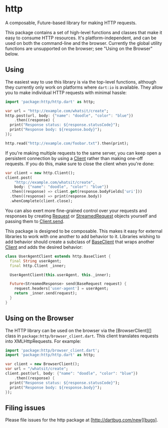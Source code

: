 # http

A composable, Future-based library for making HTTP requests.

This package contains a set of high-level functions and classes that make it
easy to consume HTTP resources. It's platform-independent, and can be used on
both the command-line and the browser. Currently the global utility functions
are unsupported on the browser; see "Using on the Browser" below.

## Using

The easiest way to use this library is via the top-level functions, although
they currently only work on platforms where `dart:io` is available. They allow
you to make individual HTTP requests with minimal hassle:

```dart
import 'package:http/http.dart' as http;

var url = "http://example.com/whatsit/create";
http.post(url, body: {"name": "doodle", "color": "blue"})
    .then((response) {
  print("Response status: ${response.statusCode}");
  print("Response body: ${response.body}");
});

http.read("http://example.com/foobar.txt").then(print);
```

If you're making multiple requests to the same server, you can keep open a
persistent connection by using a [Client][] rather than making one-off requests.
If you do this, make sure to close the client when you're done:

```dart
var client = new http.Client();
client.post(
    "http://example.com/whatsit/create",
    body: {"name": "doodle", "color": "blue"})
  .then((response) => client.get(response.bodyFields['uri']))
  .then((response) => print(response.body))
  .whenComplete(client.close);
```

You can also exert more fine-grained control over your requests and responses by
creating [Request][] or [StreamedRequest][] objects yourself and passing them to
[Client.send][].

[Request]: https://api.dartlang.org/apidocs/channels/stable/dartdoc-viewer/http/http.Request

[StreamedRequest]: https://api.dartlang.org/apidocs/channels/stable/dartdoc-viewer/http/http.StreamedRequest

[Client.send]: https://api.dartlang.org/apidocs/channels/stable/dartdoc-viewer/http/http.Client#id_send

This package is designed to be composable. This makes it easy for external
libraries to work with one another to add behavior to it. Libraries wishing to
add behavior should create a subclass of [BaseClient][] that wraps another
[Client][] and adds the desired behavior:

[BaseClient]: https://api.dartlang.org/apidocs/channels/stable/dartdoc-viewer/http/http.BaseClient

[Client]: https://api.dartlang.org/apidocs/channels/stable/dartdoc-viewer/http/http.Client

```dart
class UserAgentClient extends http.BaseClient {
  final String userAgent;
  final http.Client _inner;

  UserAgentClient(this.userAgent, this._inner);

  Future<StreamedResponse> send(BaseRequest request) {
    request.headers['user-agent'] = userAgent;
    return _inner.send(request);
  }
}
```

## Using on the Browser

The HTTP library can be used on the browser via the [BrowserClient][] class in
`package:http/browser_client.dart`. This client translates requests into
XMLHttpRequests. For example:

```dart
import 'package:http/browser_client.dart';
import 'package:http/http.dart' as http;

var client = new BrowserClient();
var url = "/whatsit/create";
client.post(url, body: {"name": "doodle", "color": "blue"})
    .then((response) {
  print("Response status: ${response.statusCode}");
  print("Response body: ${response.body}");
});
```

## Filing issues

Please file issues for the http package at [http://dartbug.com/new][bugs].

[bugs]: http://dartbug.com/new
[docs]: https://api.dartlang.org/docs/channels/dev/latest/http.html
